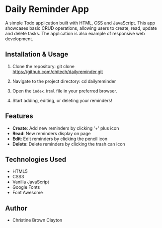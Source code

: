 # Daily Reminder App
A simple Todo application built with HTML, CSS and JavaScript. This app showcases basic CRUD operations, allowing users to create, read, update and delete tasks. The application is also example of responsive web development.

## Installation & Usage
1. Clone the repository: git clone https://github.com/chitech/dailyreminder.git

2. Navigate to the project directory: cd dailyreminder

3. Open the `index.html` file in your preferred browser.

4. Start adding, editing, or deleting your reminders!

## Features

- **Create**: Add new reminders by clicking '+' plus icon
- **Read**: New reminders display on page
- **Edit**: Edit reminders by clicking the pencil icon
- **Delete**: Delete reminders by clicking the trash can icon

## Technologies Used
- HTML5
- CSS3
- Vanilla JavaScript
- Google Fonts
- Font Awesome

## Author
- Christine Brown Clayton

